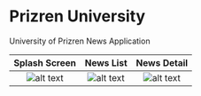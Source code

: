 # Prizren University
 University of Prizren News Application

Splash Screen                |  News List            | News Detail
:-------------------------:|:-------------------------:|:-------------------------:
![alt text](https://user-images.githubusercontent.com/48730205/109386861-f48ef280-78fd-11eb-9f35-07159b57547d.jpeg "Splash Screen")  |  ![alt text](https://user-images.githubusercontent.com/48730205/109386860-f35dc580-78fd-11eb-9f67-92c95a0ddc2d.jpeg "News List")  |  ![alt text](https://user-images.githubusercontent.com/48730205/109386858-f2c52f00-78fd-11eb-9230-dc12633ebde0.jpeg "News Detail")  

